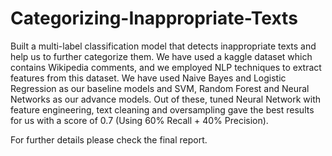 # Categorizing-Inappropriate-Texts
Built a multi-label classification model that detects inappropriate texts and help us to further categorize them. We have used a kaggle dataset which contains Wikipedia comments, and we employed NLP techniques to extract features from this dataset. We have used Naive Bayes and Logistic Regression as our baseline models and SVM, Random Forest and Neural Networks as our advance models. Out of these, tuned Neural Network with feature engineering, text cleaning and oversampling gave the best results for us with a score of 0.7 (Using 60% Recall + 40% Precision).

For further details please check the final report. 
